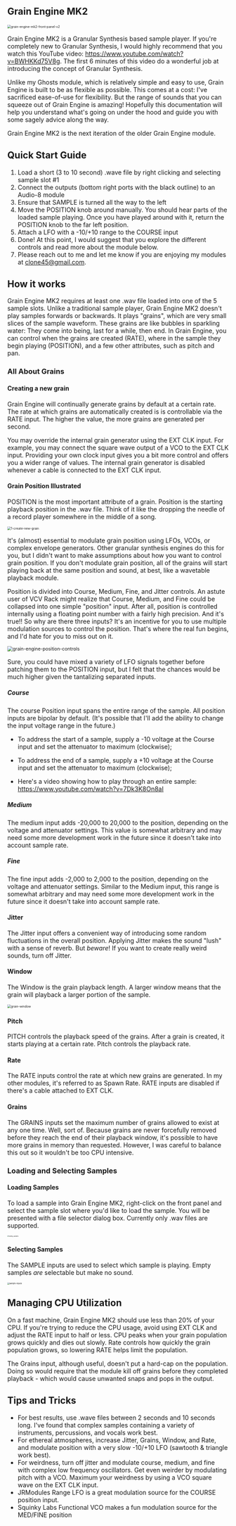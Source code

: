 ## Grain Engine MK2

<img src="images\grain-engine-mk2\grain-engine-mk2-front-panel-v2.png" alt="grain-engine-mk2-front-panel-v2" style="zoom:50%;" />

Grain Engine MK2 is a Granular Synthesis based sample player.  If you're completely new to Granular Synthesis, I would highly recommend that you watch this YouTube video: https://www.youtube.com/watch?v=BWHKKd75V8g.  The first 6 minutes of this video do a wonderful job at introducing the concept of Granular Synthesis.

Unlike my Ghosts module, which is relatively simple and easy to use, Grain Engine is built to be as flexible as possible.  This comes at a cost:  I've sacrificed ease-of-use for flexibility.  But the range of sounds that you can squeeze out of Grain Engine is amazing!  Hopefully this documentation will help you understand what's going on under the hood and guide you with some sagely advice along the way.

Grain Engine MK2 is the next iteration of the older Grain Engine module.

## Quick Start Guide

1. Load a short (3 to 10 second) .wave file by right clicking and selecting sample slot #1
2. Connect the outputs (bottom right ports with the black outline) to an Audio-8 module
3. Ensure that SAMPLE is turned all the way to the left
4. Move the POSITION knob around manually.  You should hear parts of the loaded sample playing.  Once you have played around with it, return the POSITION knob to the far left position.
5. Attach a LFO with a -10/+10 range to the COURSE input
6. Done!  At this point, I would suggest that you explore the different controls and read more about the module below.
7. Please reach out to me and let me know if you are enjoying my modules at clone45@gmail.com. 



## How it works

Grain Engine MK2 requires at least one .wav file loaded into one of the 5 sample slots.  Unlike a traditional sample player, Grain Engine MK2 doesn't play samples forwards or backwards.  It plays "grains", which are very small slices of the sample waveform.  These grains are like bubbles in sparkling water:  They come into being, last for a while, then end.  In Grain Engine, you can control when the grains are created (RATE), where in the sample they begin playing (POSITION), and a few other attributes, such as pitch and pan. 

### All About Grains

#### Creating a new grain

Grain Engine will continually generate grains by default at a certain rate.  The rate at which grains are automatically created is is controllable via the RATE input.  The higher the value, the more grains are generated per second.

You may override the internal grain generator using the EXT CLK input.  For example, you may connect the square wave output of a VCO to the EXT CLK input.  Providing your own clock input gives you a bit more control and offers you a wider range of values.  The internal grain generator is disabled whenever a cable is connected to the EXT CLK input.

#### Grain Position Illustrated

POSITION is the most important attribute of a grain.  Position is the starting playback position in the .wav file.  Think of it like the dropping the needle of a record player somewhere in the middle of a song.

<img src="images\grain-engine-mk2\1-create-new-grain.png" alt="1-create-new-grain" style="zoom:50%;" />

It's (almost) essential to modulate grain position using LFOs, VCOs, or complex envelope generators.  Other granular synthesis engines do this for you, but I didn't want to make assumptions about how you want to control grain position.  If you don't modulate grain position, all of the grains will start playing back at the same position and sound, at best, like a wavetable playback module.

Position is divided into Course, Medium, Fine, and Jitter controls.  An astute user of VCV Rack might realize that Course, Medium, and Fine could be collapsed into one simple "position" input.  After all, position is controlled internally using a floating point number with a fairly high precision.  And it's true!!  So why are there three inputs?  It's an incentive for you to use multiple modulation sources to control the position.  That's where the real fun begins, and I'd hate for you to miss out on it.

<img src="images\grain-engine-mk2\grain-engine-position-controls.png" alt="grain-engine-position-controls" style="zoom:75%;" />

Sure, you could have mixed a variety of LFO signals together before patching them to the POSITION input, but I felt that the chances would be much higher given the tantalizing separated inputs.  

##### Course

The course Position input spans the entire range of the sample.   All position inputs are bipolar by default.  (It's possible that I'll add the ability to change the input voltage range in the future.)

* To address the start of a sample, supply a -10 voltage at the Course input and set the attenuator to maximum (clockwise);

* To address the end of a sample,  supply a +10 voltage at the Course input and set the attenuator to maximum (clockwise);
* Here's a video showing how to play through an entire sample: https://www.youtube.com/watch?v=7Dk3K8On8aI

##### Medium

The medium input adds -20,000 to 20,000 to the position, depending on the voltage and attenuator settings.  This value is somewhat arbitrary and may need some more development work in the future since it doesn't take into account sample rate.

##### Fine

The fine input adds -2,000 to 2,000 to the position, depending on the voltage and attenuator settings.  Similar to the Medium input, this range is somewhat arbitrary and may need some more development work in the future since it doesn't take into account sample rate.



#### Jitter

The Jitter input offers a convenient way of introducing some random fluctuations in the overall position.  Applying Jitter makes the sound "lush" with a sense of reverb.  But *beware*!  If you want to create really weird sounds,  turn off Jitter.

#### Window

The Window is the grain playback length.  A larger window means that the grain will playback a larger portion of the sample.

<img src="images\grain-engine-mk2\grain-window.png" alt="grain-window" style="zoom:50%;" />

#### Pitch

PITCH controls the playback speed of the grains.  After a grain is created, it starts playing at a certain rate.  Pitch controls the playback rate.

#### Rate

The RATE inputs control the rate at which new grains are generated.  In my other modules, it's referred to as Spawn Rate.  RATE inputs are disabled if there's a cable attached to EXT CLK.

#### Grains

The GRAINS inputs set the maximum number of grains allowed to exist at any one time.  Well, sort of.  Because grains are never forcefully removed before they reach the end of their playback window, it's possible to have more grains in memory than requested.   However, I was careful to balance this out so it wouldn't be too CPU intensive.

### Loading and Selecting Samples

#### Loading Samples

To load a sample into Grain Engine MK2, right-click on the front panel and select the sample slot where you'd like to load the sample.  You will be presented with a file selector dialog box.  Currently only .wav files are supported.

<img src="images\grain-engine-mk2\loading-samples.png" alt="loading-samples" style="zoom:20%;" />

#### Selecting Samples

The SAMPLE inputs are used to select which sample is playing.  Empty samples *are* selectable but make no sound.

<img src="images\grain-engine-mk2\sample-inputs.png" alt="sample-inputs" style="zoom:30%;" />



## Managing CPU Utilization

On a fast machine, Grain Engine MK2 should use less than 20% of your CPU.  If you're trying to reduce the CPU usage, avoid using EXT CLK and adjust the RATE input to half or less.  CPU peaks when your grain population grows quickly and dies out slowly.  Rate controls how quickly the grain population grows, so lowering RATE helps limit the population.  

The Grains input, although useful, doesn't put a hard-cap on the population.  Doing so would require that the module kill off grains before they completed playback - which would cause unwanted snaps and pops in the output.



## Tips and Tricks

* For best results, use .wave files between 2 seconds and 10 seconds long.  I've found that complex samples containing a variety of instruments, percussions, and vocals work best.
* For ethereal atmospheres, increase Jitter, Grains, Window, and Rate, and modulate position with a very slow -10/+10 LFO (sawtooth & triangle work best).
* For weirdness, turn off jitter and modulate course, medium, and fine with complex low frequency oscillators.  Get even weirder by modulating pitch with a VCO.  Maximum your weirdness by using a VCO square wave on the EXT CLK input.
* JRModules Range LFO is a great modulation source for the COURSE position input.
* Squinky Labs Functional VCO makes a fun modulation source for the MED/FINE position
